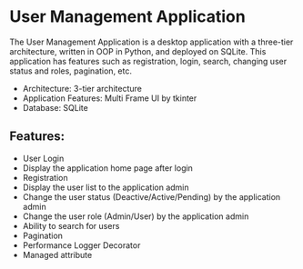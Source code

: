 # User Management Application
The User Management Application is a desktop application with a three-tier architecture, written in OOP in Python, and deployed on SQLite.
This application has features such as registration, login, search, changing user status and roles, pagination, etc.

- Architecture: 3-tier architecture
- Application Features: Multi Frame UI by tkinter
- Database: SQLite

## Features:
- User Login
- Display the application home page after login
- Registration
- Display the user list to the application admin
- Change the user status (Deactive/Active/Pending) by the application admin
- Change the user role (Admin/User) by the application admin
- Ability to search for users
- Pagination
- Performance Logger Decorator
- Managed attribute
